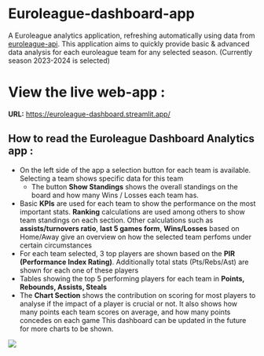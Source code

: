 # Euroleague-dashboard-app
A Euroleague analytics application, refreshing automatically using data from [euroleague-api](https://pypi.org/project/euroleague-api/).
This application aims to quickly provide basic & advanced data analysis for each euroleague team for any selected season. (Currently season 2023-2024 is selected)
# View the live web-app :
  **URL:** https://euroleague-dashboard.streamlit.app/
## How to read the Euroleague Dashboard Analytics app :

- On the left side of the app a selection button for each team is available. Selecting a team shows specific data for this team
  - The button **Show Standings** shows the overall standings on the board and how many Wins / Losses each team has.
- Basic **KPIs** are used for each team to show the performance on the most important stats. **Ranking** calculations are used among others to show team standings on each section. Other calculations such as **assists/turnovers ratio**, **last 5 games form**, **Wins/Losses** based on Home/Away give an overview on how the selected team perfoms under certain circumstances
- For each team selected, 3 top players are shown based on the **PIR (Performance Index Rating)**. Additionally total stats (Pts/Rebs/Ast) are shown for each one of these players
- Tables showing the top 5 performing players for each team in **Points, Rebounds, Assists, Steals**
- The **Chart Section** shows the contribution on scoring for most players to analyse if the impact of a player is crucial or not. It also shows how many points each team scores on average, and how many points concedes on each game
  This dashboard can be updated in the future for more charts to be shown.

<img src="app-browsing.gif">

